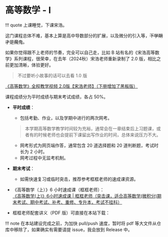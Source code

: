 # 高等数学 - Ⅰ

!!! quote
    上课睡觉，下课宋浩。

这门课程总体不难，基本上算是高中导数部分的扩展，以及微分的引入等，~~下学期才是魔鬼~~。

如果你觉得跟不上老师的节奏，完全可以自己走，比如 B 站有名的《宋浩高等数学》系列课程，很荣幸，在去年（2024秋）宋浩老师重新录制了 2.0 版，相比之前更加清晰，体验更好。

> 不过要听小故事的话可以去看 1.0 版

[《高等数学》全程教学视频 2.0版【宋浩老师】（下册增加了黑板版）](https://www.bilibili.com/video/BV1CAxaeHEeH)

<!-- ## 成绩构成 -->

课程成绩分为平时成绩与期末考试成绩，各占 50%。

- **平时成绩**：
  - 包括考勤、作业，以及学期中进行的两次网考。
  > 本学期高等数学教学时间较为充裕，通常会在一章结束后上习题课，或者有的时候老师也会提前下课留出写作业的时间，总体来说压力不大。
  - 网考形式为网页端作答，通常包含 20 道选择题和 20 道判断题，考试时长为 2 小时。
  - 网考过程中无监考机制。

- **期末考试**：
  - 如需快速复习或临时突击，推荐参考框框老师的速成课资源。

- 《高等数学（上）》6 小时速成课（框框老师）：  
  [《高等数学(上)》6小时速成课 | 框框老师（突击课，适合高等数学(微积分)期末考试、期中考试、补考、重修、专升本，考试不挂科）](https://www.bilibili.com/video/BV1mN411r7VM)

- 框框老师配套讲义（PDF 版）可直接在本站下载：  
  <!-- [《高等数学（上）》速成课电子配套讲义](assets/《高等数学（上）》速成课电子配套讲义.pdf) -->

!!! note
    在本站建设完成之前，为加快 pull/push 速度，暂时将 pdf 等大文件从仓库中移除了，如果确实有需要请提 issue，我会放到 Release 中。
